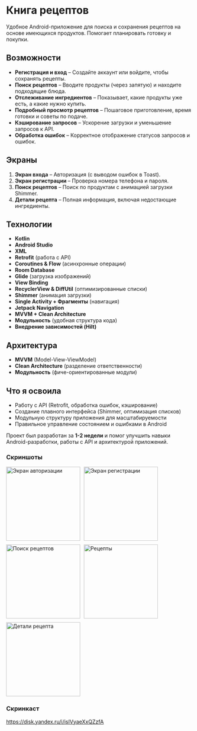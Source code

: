 # Книга рецептов  

Удобное Android-приложение для поиска и сохранения рецептов на основе имеющихся продуктов. Помогает планировать готовку и покупки.  

## Возможности  

- **Регистрация и вход** – Создайте аккаунт или войдите, чтобы сохранять рецепты.  
- **Поиск рецептов** – Вводите продукты (через запятую) и находите подходящие блюда.  
- **Отслеживание ингредиентов** – Показывает, какие продукты уже есть, а какие нужно купить.  
- **Подробный просмотр рецептов** – Пошаговое приготовление, время готовки и советы по подаче.  
- **Кэширование запросов** – Ускорение загрузки и уменьшение запросов к API.  
- **Обработка ошибок** – Корректное отображение статусов запросов и ошибок.  

## Экраны  

1. **Экран входа** – Авторизация (с выводом ошибок в Toast).  
2. **Экран регистрации** – Проверка номера телефона и пароля.  
3. **Поиск рецептов** – Поиск по продуктам с анимацией загрузки Shimmer.  
4. **Детали рецепта** – Полная информация, включая недостающие ингредиенты.  

## Технологии  

- **Kotlin**  
- **Android Studio**
- **XML**
- **Retrofit** (работа с API)  
- **Coroutines & Flow** (асинхронные операции)  
- **Room Database**
- **Glide** (загрузка изображений)  
- **View Binding**  
- **RecyclerView & DiffUtil** (оптимизированные списки)  
- **Shimmer** (анимация загрузки)  
- **Single Activity + Фрагменты** (навигация)
- **Jetpack Navigation**
- **MVVM + Clean Architecture**  
- **Модульность** (удобная структура кода)  
- **Внедрение зависимостей (Hilt)**  

## Архитектура  

- **MVVM** (Model-View-ViewModel)  
- **Clean Architecture** (разделение ответственности)  
- **Модульность** (фиче-ориентированные модули)  

## Что я освоила  

- Работу с API (Retrofit, обработка ошибок, кэширование)  
- Создание плавного интерфейса (Shimmer, оптимизация списков)  
- Модульную структуру приложения для масштабируемости  
- Правильное управление состоянием и ошибками в Android  

Проект был разработан за **1-2 недели** и помог улучшить навыки Android-разработки, работы с API и архитектурой приложений.  

### Скриншоты  

<div style="display: flex; flex-wrap: wrap; gap: 10px;">
  <img src="https://github.com/user-attachments/assets/0c6a9890-4caf-48c0-bb21-fc0bb81f152e" width="200" alt="Экран авторизации" /> 
  <img src="https://github.com/user-attachments/assets/a00f574b-e4ff-44b6-ac31-96a8e7c35c5b" width="200" alt="Экран регистрации" /> 
  <img src="https://github.com/user-attachments/assets/755f6add-7316-44a5-af9d-6d70c39a2cb2" width="200" alt="Поиск рецептов" /> 
  <img src="https://github.com/user-attachments/assets/8c63b6eb-47a6-4829-929d-dfbf948906fc" width="200" alt="Рецепты" /> 
  <img src="https://github.com/user-attachments/assets/b949b7b1-3ad6-4c45-9b08-3329ebedc441" width="200" alt="Детали рецепта" />  
</div>

### Скринкаст
https://disk.yandex.ru/i/isIVyaeXxQZzfA




